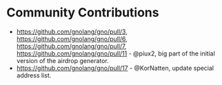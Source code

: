 # Community Contributions

* https://github.com/gnolang/gno/pull/3, https://github.com/gnolang/gno/pull/6, https://github.com/gnolang/gno/pull/7, https://github.com/gnolang/gno/pull/11 - @piux2, big part of the initial version of the airdrop generator.
* https://github.com/gnolang/gno/pull/17 - @KorNatten, update special address list.
